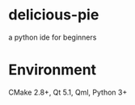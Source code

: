 delicious-pie
=============

a python ide for beginners


Environment
===========

CMake 2.8+, Qt 5.1, Qml, Python 3+
